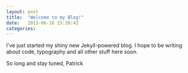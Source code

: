 ```yaml
---
layout: post
title:  "Welcome to my Blog!"
date:   2013-06-16 15:26:42
categories:
---
```


I've just started my shiny new Jekyll-powered blog. I hope to be writing about code, typography and all other stuff here soon.

So long and stay tuned,
Patrick
